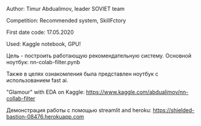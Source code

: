 Author: Timur Abdualimov, leader SOVIET team

Competition: Recommended system, SkillFctory

First date code: 17.05.2020

Used: Kaggle notebook, GPU!


Цель - построить работающую рекомендательную систему.
Основной ноутбук: nn-colab-filter.pynb

Также в целях ознакомления была представлен ноутбук с использованием fast ai.

"Glamour" with EDA on Kaggle: https://www.kaggle.com/abdualimov/nn-collab-filter

Демонстрация работы с помощью streamlit and heroku: https://shielded-bastion-08476.herokuapp.com

